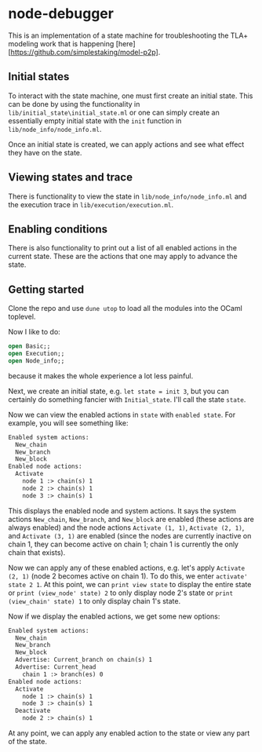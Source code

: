 # node-debugger

This is an implementation of a state machine for troubleshooting the TLA+ modeling work that is happening [here][https://github.com/simplestaking/model-p2p].

## Initial states

To interact with the state machine, one must first create an initial state. This can be done by using the functionality in `lib/initial_state\initial_state.ml` or one can simply create an essentially empty initial state with the `init` function in `lib/node_info/node_info.ml`.

Once an initial state is created, we can apply actions and see what effect they have on the state.

## Viewing states and trace

There is functionality to view the state in `lib/node_info/node_info.ml` and the execution trace in `lib/execution/execution.ml`.

## Enabling conditions

There is also functionality to print out a list of all enabled actions in the current state. These are the actions that one may apply to advance the state.

## Getting started

Clone the repo and use `dune utop` to load all the modules into the OCaml toplevel.

Now I like to do:

```ocaml
open Basic;;
open Execution;;
open Node_info;;
```

because it makes the whole experience a lot less painful.

Next, we create an initial state, e.g. `let state = init 3`, but you can certainly do something fancier with `Initial_state`. I'll call the state `state`.

Now we can view the enabled actions in `state` with `enabled state`. For example, you will see something like:

```txt
Enabled system actions:
  New_chain
  New_branch
  New_block
Enabled node actions:
  Activate
    node 1 :> chain(s) 1
    node 2 :> chain(s) 1
    node 3 :> chain(s) 1
```

This displays the enabled node and system actions. It says the system actions `New_chain`, `New_branch`, and `New_block` are enabled (these actions are always enabled) and the node actions `Activate (1, 1)`, `Activate (2, 1)`, and `Activate (3, 1)` are enabled (since the nodes are currently inactive on chain 1, they can become active on chain 1; chain 1 is currently the only chain that exists).

Now we can apply any of these enabled actions, e.g. let's apply `Activate (2, 1)` (node 2 becomes active on chain 1). To do this, we enter `activate' state 2 1`. At this point, we can `print view state` to display the entire state or `print (view_node' state) 2` to only display node 2's state or `print (view_chain' state) 1` to only display chain 1's state.

Now if we display the enabled actions, we get some new options:

```txt
Enabled system actions:
  New_chain
  New_branch
  New_block
  Advertise: Current_branch on chain(s) 1
  Advertise: Current_head
    chain 1 :> branch(es) 0
Enabled node actions:
  Activate
    node 1 :> chain(s) 1
    node 3 :> chain(s) 1
  Deactivate
    node 2 :> chain(s) 1
```

At any point, we can apply any enabled action to the state or view any part of the state.
